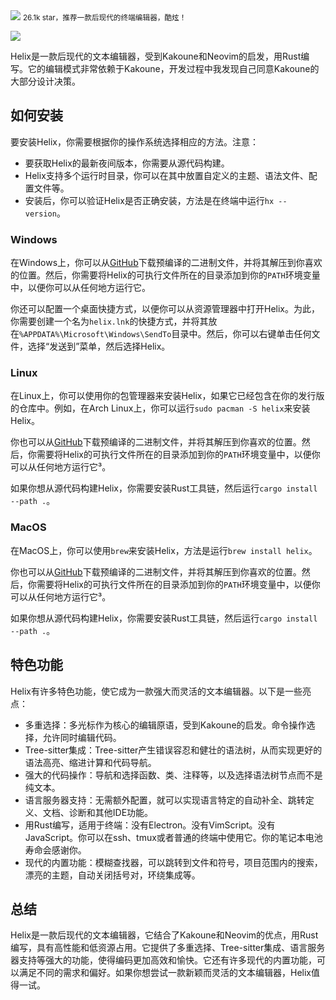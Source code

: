 <img src="/assets/image/240911-编辑器-1.png" style="max-width: 70%; height: auto;">
<small>26.1k star，推荐一款后现代的终端编辑器，酷炫！</small>



![](/assets/image/240911-编辑器-1.png)


Helix是一款后现代的文本编辑器，受到Kakoune和Neovim的启发，用Rust编写。它的编辑模式非常依赖于Kakoune，开发过程中我发现自己同意Kakoune的大部分设计决策。

## 如何安装

要安装Helix，你需要根据你的操作系统选择相应的方法。注意：

- 要获取Helix的最新夜间版本，你需要从源代码构建。
- Helix支持多个运行时目录，你可以在其中放置自定义的主题、语法文件、配置文件等。
- 安装后，你可以验证Helix是否正确安装，方法是在终端中运行`hx --version`。

### Windows

在Windows上，你可以从[GitHub](^2^)下载预编译的二进制文件，并将其解压到你喜欢的位置。然后，你需要将Helix的可执行文件所在的目录添加到你的`PATH`环境变量中，以便你可以从任何地方运行它。

你还可以配置一个桌面快捷方式，以便你可以从资源管理器中打开Helix。为此，你需要创建一个名为`helix.lnk`的快捷方式，并将其放在`%APPDATA%\Microsoft\Windows\SendTo`目录中。然后，你可以右键单击任何文件，选择“发送到”菜单，然后选择Helix。

### Linux

在Linux上，你可以使用你的包管理器来安装Helix，如果它已经包含在你的发行版的仓库中。例如，在Arch Linux上，你可以运行`sudo pacman -S helix`来安装Helix。

你也可以从[GitHub](^2^)下载预编译的二进制文件，并将其解压到你喜欢的位置。然后，你需要将Helix的可执行文件所在的目录添加到你的`PATH`环境变量中，以便你可以从任何地方运行它³。

如果你想从源代码构建Helix，你需要安装Rust工具链，然后运行`cargo install --path .`。

### MacOS

在MacOS上，你可以使用`brew`来安装Helix，方法是运行`brew install helix`。

你也可以从[GitHub](^2^)下载预编译的二进制文件，并将其解压到你喜欢的位置。然后，你需要将Helix的可执行文件所在的目录添加到你的`PATH`环境变量中，以便你可以从任何地方运行它³。

如果你想从源代码构建Helix，你需要安装Rust工具链，然后运行`cargo install --path .`。

## 特色功能

Helix有许多特色功能，使它成为一款强大而灵活的文本编辑器。以下是一些亮点：

- 多重选择：多光标作为核心的编辑原语，受到Kakoune的启发。命令操作选择，允许同时编辑代码。
- Tree-sitter集成：Tree-sitter产生错误容忍和健壮的语法树，从而实现更好的语法高亮、缩进计算和代码导航。
- 强大的代码操作：导航和选择函数、类、注释等，以及选择语法树节点而不是纯文本。
- 语言服务器支持：无需额外配置，就可以实现语言特定的自动补全、跳转定义、文档、诊断和其他IDE功能。
- 用Rust编写，适用于终端：没有Electron。没有VimScript。没有JavaScript。你可以在ssh、tmux或者普通的终端中使用它。你的笔记本电池寿命会感谢你。
- 现代的内置功能：模糊查找器，可以跳转到文件和符号，项目范围内的搜索，漂亮的主题，自动关闭括号对，环绕集成等。

## 总结

Helix是一款后现代的文本编辑器，它结合了Kakoune和Neovim的优点，用Rust编写，具有高性能和低资源占用。它提供了多重选择、Tree-sitter集成、语言服务器支持等强大的功能，使得编码更加高效和愉快。它还有许多现代的内置功能，可以满足不同的需求和偏好。如果你想尝试一款新颖而灵活的文本编辑器，Helix值得一试。

